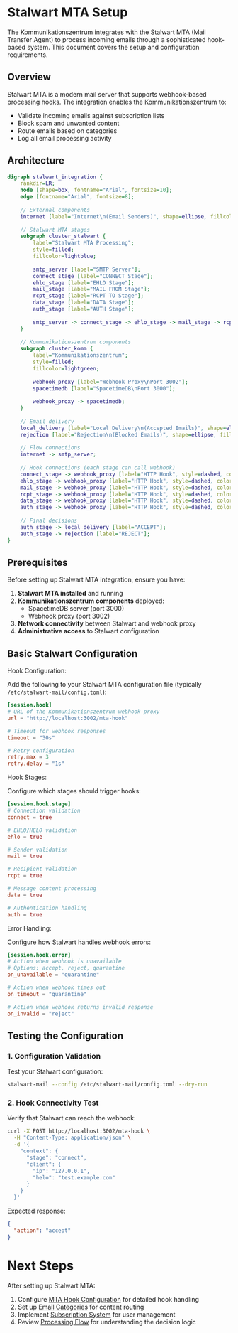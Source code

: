 # Stalwart MTA Setup

The Kommunikationszentrum integrates with the Stalwart MTA (Mail Transfer Agent) to process incoming emails through a sophisticated hook-based system. This document covers the setup and configuration requirements.

## Overview

Stalwart MTA is a modern mail server that supports webhook-based processing hooks. The integration enables the Kommunikationszentrum to:

- Validate incoming emails against subscription lists
- Block spam and unwanted content
- Route emails based on categories
- Log all email processing activity

## Architecture

```dot process
digraph stalwart_integration {
    rankdir=LR;
    node [shape=box, fontname="Arial", fontsize=10];
    edge [fontname="Arial", fontsize=8];
    
    // External components
    internet [label="Internet\n(Email Senders)", shape=ellipse, fillcolor=lightcyan, style=filled];
    
    // Stalwart MTA stages
    subgraph cluster_stalwart {
        label="Stalwart MTA Processing";
        style=filled;
        fillcolor=lightblue;
        
        smtp_server [label="SMTP Server"];
        connect_stage [label="CONNECT Stage"];
        ehlo_stage [label="EHLO Stage"];
        mail_stage [label="MAIL FROM Stage"];
        rcpt_stage [label="RCPT TO Stage"];
        data_stage [label="DATA Stage"];
        auth_stage [label="AUTH Stage"];
        
        smtp_server -> connect_stage -> ehlo_stage -> mail_stage -> rcpt_stage -> data_stage -> auth_stage;
    }
    
    // Kommunikationszentrum components
    subgraph cluster_komm {
        label="Kommunikationszentrum";
        style=filled;
        fillcolor=lightgreen;
        
        webhook_proxy [label="Webhook Proxy\nPort 3002"];
        spacetimedb [label="SpacetimeDB\nPort 3000"];
        
        webhook_proxy -> spacetimedb;
    }
    
    // Email delivery
    local_delivery [label="Local Delivery\n(Accepted Emails)", shape=ellipse, fillcolor=lightgreen, style=filled];
    rejection [label="Rejection\n(Blocked Emails)", shape=ellipse, fillcolor=lightcoral, style=filled];
    
    // Flow connections
    internet -> smtp_server;
    
    // Hook connections (each stage can call webhook)
    connect_stage -> webhook_proxy [label="HTTP Hook", style=dashed, color=red];
    ehlo_stage -> webhook_proxy [label="HTTP Hook", style=dashed, color=red];
    mail_stage -> webhook_proxy [label="HTTP Hook", style=dashed, color=red];
    rcpt_stage -> webhook_proxy [label="HTTP Hook", style=dashed, color=red];
    data_stage -> webhook_proxy [label="HTTP Hook", style=dashed, color=red];
    auth_stage -> webhook_proxy [label="HTTP Hook", style=dashed, color=red];
    
    // Final decisions
    auth_stage -> local_delivery [label="ACCEPT"];
    auth_stage -> rejection [label="REJECT"];
}
```

## Prerequisites

Before setting up Stalwart MTA integration, ensure you have:

1. **Stalwart MTA installed** and running
2. **Kommunikationszentrum components** deployed:
   - SpacetimeDB server (port 3000)
   - Webhook proxy (port 3002)
3. **Network connectivity** between Stalwart and webhook proxy
4. **Administrative access** to Stalwart configuration

## Basic Stalwart Configuration

Hook Configuration:

Add the following to your Stalwart MTA configuration file (typically `/etc/stalwart-mail/config.toml`):

```toml
[session.hook]
# URL of the Kommunikationszentrum webhook proxy
url = "http://localhost:3002/mta-hook"

# Timeout for webhook responses
timeout = "30s"

# Retry configuration
retry.max = 3
retry.delay = "1s"
```

Hook Stages:

Configure which stages should trigger hooks:

```toml
[session.hook.stage]
# Connection validation
connect = true

# EHLO/HELO validation  
ehlo = true

# Sender validation
mail = true

# Recipient validation  
rcpt = true

# Message content processing
data = true

# Authentication handling
auth = true
```

Error Handling:

Configure how Stalwart handles webhook errors:

```toml
[session.hook.error]
# Action when webhook is unavailable
# Options: accept, reject, quarantine
on_unavailable = "quarantine"

# Action when webhook times out
on_timeout = "quarantine"

# Action when webhook returns invalid response
on_invalid = "reject"
```

## Testing the Configuration

### 1. Configuration Validation

Test your Stalwart configuration:

```bash
stalwart-mail --config /etc/stalwart-mail/config.toml --dry-run
```

### 2. Hook Connectivity Test

Verify that Stalwart can reach the webhook:

```bash
curl -X POST http://localhost:3002/mta-hook \
  -H "Content-Type: application/json" \
  -d '{
    "context": {
      "stage": "connect",
      "client": {
        "ip": "127.0.0.1",
        "helo": "test.example.com"
      }
    }
  }'
```

Expected response:
```json
{
  "action": "accept"
}
```

# Next Steps

After setting up Stalwart MTA:

1. Configure [MTA Hook Configuration](./mta-hook-config.md) for detailed hook handling
2. Set up [Email Categories](./categories.md) for content routing  
3. Implement [Subscription System](./subscriptions.md) for user management
4. Review [Processing Flow](./processing-flow.md) for understanding the decision logic
